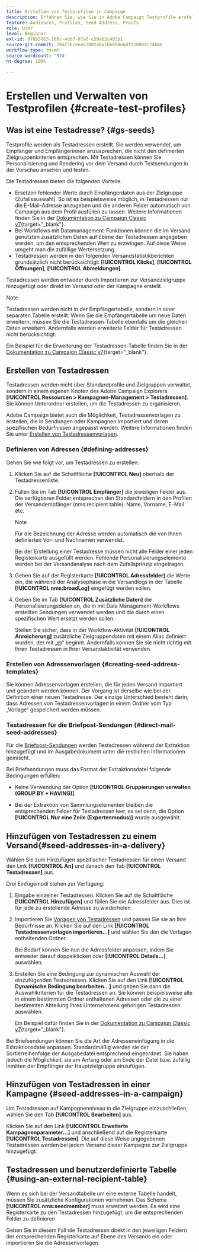```yaml
---
title: Erstellen von Testprofilen in Campaign
description: Erfahren Sie, wie Sie in Adobe Campaign Testprofile erstellen und verwalten.
feature: Audiences, Profiles, Seed Address, Proofs
role: User
level: Beginner
exl-id: 878b5963-100c-4dd7-97a0-c59a62c493b1
source-git-commit: 70af3bceee67082d6a1bb098e60fd2899dc74600
workflow-type: tm+mt
source-wordcount: '974'
ht-degree: 100%

---
```


# Erstellen und Verwalten von Testprofilen {#create-test-profiles}

## Was ist eine Testadresse? {#gs-seeds}

Testprofile werden als Testadressen erstellt. Sie werden verwendet, um Empfänger und Empfängerinnen anzusprechen, die nicht den definierten Zielgruppenkriterien entsprechen. Mit Testadressen können Sie Personalisierung und Rendering vor dem Versand durch Testsendungen in der Vorschau ansehen und testen.

Die Testadressen bieten die folgenden Vorteile:

* Ersetzen fehlender Werte durch Empfängerdaten aus der Zielgruppe (Zufallsauswahl). So ist es beispielsweise möglich, in Testadressen nur die E-Mail-Adresse anzugeben und die anderen Felder automatisch von Campaign aus dem Profil ausfüllen zu lassen. Weitere Informationen finden Sie in der [Dokumentation zu Campaign Classic v7](https://experienceleague.adobe.com/docs/campaign-classic/using/sending-messages/using-seed-addresses/use-case--selecting-seed-addresses-on-criteria.html?lang=de){target="_blank"}.
* Bei Workflows mit Datamanagement-Funktionen können die im Versand genutzten zusätzlichen Daten auf Ebene der Testadressen angegeben werden, um den entsprechenden Wert zu erzwingen. Auf diese Weise umgeht man die zufällige Wertersetzung.
* Testadressen werden in den folgenden Versandstatistikberichten grundsätzlich nicht berücksichtigt: **[!UICONTROL Klicks]**, **[!UICONTROL Öffnungen]**, **[!UICONTROL Abmeldungen]**.

Testadressen werden entweder durch Importieren zur Versandzielgruppe hinzugefügt oder direkt im Versand oder der Kampagne erstellt.

>[!NOTE]
>
>Testadressen werden nicht in der Empfängertabelle, sondern in einer separaten Tabelle erstellt. Wenn Sie die Empfängertabelle um neue Daten erweitern, müssen Sie die Testadressen-Tabelle ebenfalls um die gleichen Daten erweitern. Andernfalls werden erweiterte Felder für Testadressen nicht berücksichtigt.
>
>Ein Beispiel für die Erweiterung der Testadressen-Tabelle finden Sie in der [Dokumentation zu Campaign Classic v7](https://experienceleague.adobe.com/docs/campaign-classic/using/sending-messages/using-seed-addresses/use-case--selecting-seed-addresses-on-criteria.html?lang=de){target="_blank"}.

## Erstellen von Testadressen

Testadressen werden nicht über Standardprofile und Zielgruppen verwaltet, sondern in einem eigenen Knoten des Adobe Campaign Explorers: **[!UICONTROL Ressourcen > Kampagnen-Management > Testadressen]**. Sie können Unterordner erstellen, um die Testadressen zu organisieren.

Adobe Campaign bietet auch die Möglichkeit, Testadressenvorlagen zu erstellen, die in Sendungen oder Kampagnen importiert und deren spezifischen Bedürfnissen angepasst werden. Weitere Informationen finden Sie unter [Erstellen von Testadressenvorlagen](#creating-seed-address-templates).

### Definieren von Adressen {#defining-addresses}

Gehen Sie wie folgt vor, um Testadressen zu erstellen:

1. Klicken Sie auf die Schaltfläche **[!UICONTROL Neu]** oberhalb der Testadressenliste.
1. Füllen Sie im Tab **[!UICONTROL Empfänger]** die jeweiligen Felder aus. Die verfügbaren Felder entsprechen den Standardfeldern in den Profilen der Versandempfänger (nms:recipient table): Name, Vorname, E-Mail etc.

   >[!NOTE]
   >
   >Für die Bezeichnung der Adresse werden automatisch die von Ihnen definierten Vor- und Nachnamen verwendet.
   >
   >Bei der Erstellung einer Testadresse müssen nicht alle Felder einer jeden Registerkarte ausgefüllt werden. Fehlende Personalisierungselemente werden bei der Versandanalyse nach dem Zufallsprinzip eingetragen.

1. Geben Sie auf der Registerkarte **[!UICONTROL Adressfelder]** die Werte ein, die während der Analysephase in die Versandlogs in der Tabelle **[!UICONTROL nms:broadLog]** eingefügt werden sollen.

1. Geben Sie im Tab **[!UICONTROL Zusätzliche Daten]** die Personalisierungsdaten an, die in mit Data Management-Workflows erstellten Sendungen verwendet werden und die durch einen spezifischen Wert ersetzt werden sollen.

   Stellen Sie sicher, dass in der Workflow-Aktivität **[!UICONTROL Anreicherung]** zusätzliche Zielgruppendaten mit einem Alias definiert wurden, der mit „@“ beginnt. Andernfalls können Sie sie nicht richtig mit Ihren Testadressen in Ihrer Versandaktivität verwenden.

### Erstellen von Adressenvorlagen {#creating-seed-address-templates}

Sie können Adressenvorlagen erstellen, die für jeden Versand importiert und geändert werden können. Der Vorgang ist derselbe wie bei der Definition einer neuen Testadresse. Der einzige Unterschied besteht darin, dass Adressen von Testadressenvorlagen in einem Ordner vom Typ „Vorlage“ gespeichert werden müssen.

### Testadressen für die Briefpost-Sendungen {#direct-mail-seed-addresses}

Für die [Briefpost-Sendungen](../send/direct-mail.md) werden Testadressen während der Extraktion hinzugefügt und im Ausgabedokument unter die restlichen Informationen gemischt.

Bei Briefsendungen muss das Format der Extraktionsdatei folgende Bedingungen erfüllen:

* Keine Verwendung der Option **[!UICONTROL Gruppierungen verwalten (GROUP BY + HAVING)]**.

* Bei der Extraktion von Sammlungselementen bleiben die entsprechenden Felder für Testadressen leer, es sei denn, die Option **[!UICONTROL Nur eine Zeile (Expertenmodus)]** wurde ausgewählt.

## Hinzufügen von Testadressen zu einem Versand{#seed-addresses-in-a-delivery}

Wählen Sie zum Hinzufügen spezifischer Testadressen für einen Versand den Link **[!UICONTROL An]** und danach den Tab **[!UICONTROL Testadressen]** aus.

Drei Einfügemodi stehen zur Verfügung:

1. Eingabe einzelner Testadressen.  Klicken Sie auf die Schaltfläche **[!UICONTROL Hinzufügen]** und füllen Sie die Adressfelder aus. Dies ist für jede zu erstellende Adresse zu wiederholen.

1. Importieren Sie [Vorlagen von Testadressen](#creating-seed-address-template) und passen Sie sie an Ihre Bedürfnisse an. Klicken Sie auf den Link **[!UICONTROL Testadressenvorlagen importieren...]** und wählen Sie den die Vorlagen enthaltenden Ordner.

   Bei Bedarf können Sie nun die Adressfelder anpassen, indem Sie entweder darauf doppelklicken oder **[!UICONTROL Details...]** auswählen.

1. Erstellen Sie eine Bedingung zur dynamischen Auswahl der einzufügenden Testadressen. Klicken Sie auf den Link **[!UICONTROL Dynamische Bedingung bearbeiten...]** und geben Sie dann die Auswahlkriterien für die Testadressen an. Sie können beispielsweise alle in einem bestimmten Ordner enthaltenen Adressen oder die zu einer bestimmten Abteilung Ihres Unternehmens gehörigen Testadressen auswählen.

   Ein Beispiel dafür finden Sie in der [Dokumentation zu Campaign Classic v7](https://experienceleague.adobe.com/docs/campaign-classic/using/sending-messages/using-seed-addresses/use-case--selecting-seed-addresses-on-criteria.html?lang=de){target="_blank"}.

Bei Briefsendungen können Sie die Art der Adresseneinfügung in die Extraktionsdatei anpassen. Standardmäßig werden sie der Sortierreihenfolge der Ausgabedatei entsprechend eingeordnet. Sie haben jedoch die Möglichkeit, sie am Anfang oder am Ende der Datei bzw. zufällig inmitten der Empfänger der Hauptzielgruppe einzufügen.

## Hinzufügen von Testadressen in einer Kampagne {#seed-addresses-in-a-campaign}

Um Testadressen auf Kampagnenniveau in die Zielgruppe einzuschließen, wählen Sie den Tab **[!UICONTROL Bearbeiten]** aus.

Klicken Sie auf den Link **[!UICONTROL Erweiterte Kampagnenparameter...]** und anschließend auf die Registerkarte **[!UICONTROL Testadressen]**. Die auf diese Weise angegebenen Testadressen werden bei jedem Versand dieser Kampagne zur Zielgruppe hinzugefügt.

## Testadressen und benutzerdefinierte Tabelle {#using-an-external-recipient-table}

Wenn es sich bei der Versandtabelle um eine externe Tabelle handelt, müssen Sie zusätzliche Konfigurationen vornehmen. Das Schema **[!UICONTROL nms:seedmember]** muss erweitert werden. Es wird eine Registerkarte zu den Testadressen hinzugefügt, um die entsprechenden Felder zu definieren

Geben Sie in diesem Fall die Testadressen direkt in den jeweiligen Feldern der entsprechenden Registerkarte auf Ebene des Versands ein oder importieren Sie die Adressenvorlagen.

<!--The **nms:seedMember** schema extension is [this section](../../configuration/using/seed-addresses.md).-->
